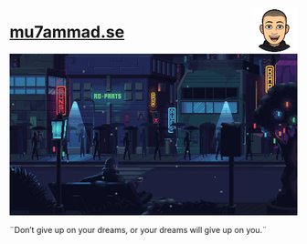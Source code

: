 <a href="https://mu7ammad.se/"><img align="right" width="80" src="./public/logo512.png"></a>
# [mu7ammad.se](https://mu7ammad.se/)
<a href="https://mu7ammad.se/"><img src="./public/background.gif"></a>

¨Don’t give up on your dreams, or your dreams will give up on you.¨

